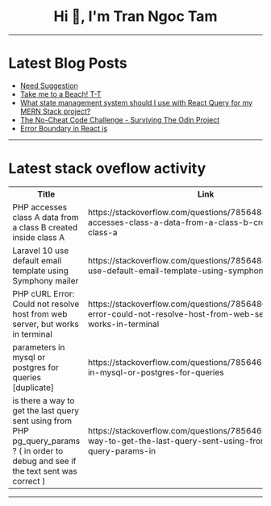 <h1 align="center">Hi 👋, I'm Tran Ngoc Tam</h1>

---

# Latest Blog Posts 
<!-- BLOG-POST-LIST:START -->
- [Need Suggestion](https://dev.to/abdullah_ali_eb8b6b0c2208/need-suggestion-2i8g)
- [Take me to a Beach! T-T](https://dev.to/dhrutisubham03/take-me-to-a-beach-t-t-5c5a)
- [What state management system should I use with React Query for my MERN Stack project?](https://dev.to/said96dev/what-state-management-system-should-i-use-with-react-query-for-my-mern-stack-project-40hi)
- [The No-Cheat Code Challenge - Surviving The Odin Project](https://dev.to/codebyblazej/the-no-cheat-code-challenge-surviving-the-odin-project-2oaa)
- [Error Boundary in React js](https://dev.to/imashwani/error-boundary-in-react-js-1n5o)
<!-- BLOG-POST-LIST:END -->

---

# Latest stack oveflow activity
<table>
  <tr><th>Title</th><th>Link</th></tr>
  <!-- STACKOVERFLOW:START --><tr><td>PHP accesses class A data from a class B created inside class A</td><td>https://stackoverflow.com/questions/78564887/php-accesses-class-a-data-from-a-class-b-created-inside-class-a</td></tr><tr><td>Laravel 10 use default email template using Symphony mailer</td><td>https://stackoverflow.com/questions/78564886/laravel-10-use-default-email-template-using-symphony-mailer</td></tr><tr><td>PHP cURL Error: Could not resolve host from web server, but works in terminal</td><td>https://stackoverflow.com/questions/78564809/php-curl-error-could-not-resolve-host-from-web-server-but-works-in-terminal</td></tr><tr><td>parameters in mysql or postgres for queries [duplicate]</td><td>https://stackoverflow.com/questions/78564650/parameters-in-mysql-or-postgres-for-queries</td></tr><tr><td>is there a way to get the last query sent using from PHP pg_query_params ? &lpar; in order to debug and see if the text sent was correct &rpar;</td><td>https://stackoverflow.com/questions/78564622/is-there-a-way-to-get-the-last-query-sent-using-from-php-pg-query-params-in</td></tr><!-- STACKOVERFLOW:END -->
</table>

---


